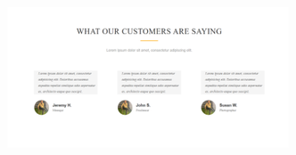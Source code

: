 ![Live Output](https://github.com/amrkhaled104/frontend-learning-journey/blob/main/NTI%202025/S3/page%202/output.png)